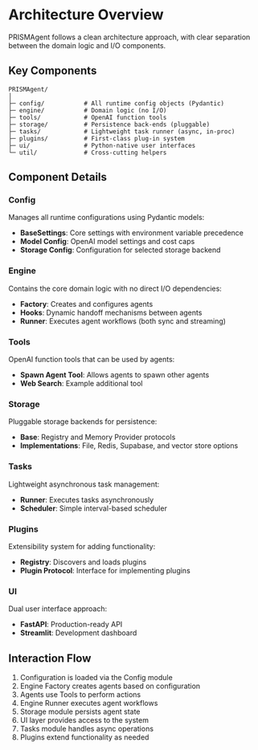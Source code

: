 # Architecture Overview

PRISMAgent follows a clean architecture approach, with clear separation between the domain logic and I/O components.

## Key Components

```text
PRISMAgent/
│
├─ config/           # All runtime config objects (Pydantic)
├─ engine/           # Domain logic (no I/O)
├─ tools/            # OpenAI function tools
├─ storage/          # Persistence back-ends (pluggable)
├─ tasks/            # Lightweight task runner (async, in-proc)
├─ plugins/          # First-class plug-in system
├─ ui/               # Python-native user interfaces
└─ util/             # Cross-cutting helpers
```

## Component Details

### Config

Manages all runtime configurations using Pydantic models:

- **BaseSettings**: Core settings with environment variable precedence
- **Model Config**: OpenAI model settings and cost caps
- **Storage Config**: Configuration for selected storage backend

### Engine

Contains the core domain logic with no direct I/O dependencies:

- **Factory**: Creates and configures agents
- **Hooks**: Dynamic handoff mechanisms between agents
- **Runner**: Executes agent workflows (both sync and streaming)

### Tools

OpenAI function tools that can be used by agents:

- **Spawn Agent Tool**: Allows agents to spawn other agents
- **Web Search**: Example additional tool

### Storage

Pluggable storage backends for persistence:

- **Base**: Registry and Memory Provider protocols
- **Implementations**: File, Redis, Supabase, and vector store options

### Tasks

Lightweight asynchronous task management:

- **Runner**: Executes tasks asynchronously
- **Scheduler**: Simple interval-based scheduler

### Plugins

Extensibility system for adding functionality:

- **Registry**: Discovers and loads plugins
- **Plugin Protocol**: Interface for implementing plugins

### UI

Dual user interface approach:

- **FastAPI**: Production-ready API
- **Streamlit**: Development dashboard

## Interaction Flow

1. Configuration is loaded via the Config module
2. Engine Factory creates agents based on configuration
3. Agents use Tools to perform actions
4. Engine Runner executes agent workflows
5. Storage module persists agent state
6. UI layer provides access to the system
7. Tasks module handles async operations
8. Plugins extend functionality as needed
